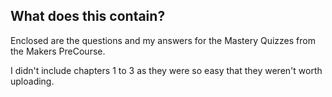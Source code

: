 ## What does this contain?

Enclosed are the questions and my answers for the Mastery Quizzes from the Makers PreCourse.

I didn't include chapters 1 to 3 as they were so easy that they weren't worth uploading.
